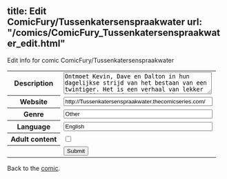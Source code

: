 title: Edit ComicFury/Tussenkatersenspraakwater
url: "/comics/ComicFury_Tussenkatersenspraakwater_edit.html"
---
Edit info for comic ComicFury/Tussenkatersenspraakwater

<form name="comic" action="http://gaepostmail.appspot.com/comic/" method="post">
<table class="comicinfo">
<tr>
<th>Description</th><td><textarea name="description" cols="40" rows="3">Ontmoet Kevin, Dave en Dalton in hun dagelijkse strijd van het bestaan van een twintiger. Het is een verhaal van lekker bezig zijn, tot de grond gaan, katers wegdrinken en fietssloten doorzagen. Het is echter geen succesverhaal, niet eens een love story. Wat overblijft is een beetje politiek incorrect, een beetje disfunctioneel, maar heeft uiteindelijk het hart op de juiste plek.</textarea></td>
</tr>
<tr>
<th>Website</th><td><input type="text" name="url" value="http://Tussenkatersenspraakwater.thecomicseries.com/" size="40"/></td>
</tr>
<tr>
<th>Genre</th><td><input type="text" name="genre" value="Other" size="40"/></td>
</tr>
<tr>
<th>Language</th><td><input type="text" name="language" value="English" size="40"/></td>
</tr>
<tr>
<th>Adult content</th><td><input type="checkbox" name="adult" value="adult" /></td>
</tr>
<tr>
<th></th><td>
<input type="hidden" name="comic" value="ComicFury_Tussenkatersenspraakwater" />
<input type="submit" name="submit" value="Submit" />
</td>
</tr>
</table>
</form>

Back to the [comic](ComicFury_Tussenkatersenspraakwater.html).
